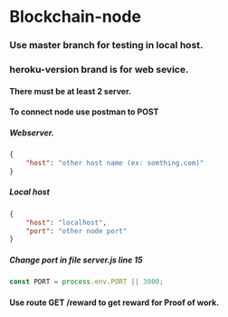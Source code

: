 # Blockchain-node

### Use master branch for testing in local host.

### heroku-version brand is for web sevice.

#### There must be at least 2 server.

#### To connect node use postman to POST
##### Webserver.

```json
{
	"host": "other host name (ex: somthing.com)"
}
```
##### Local host
```json
{
	"host": "localhost",
	"port": "other node port"
}
```
##### Change port in file server.js line 15
```javascript
const PORT = process.env.PORT || 3000;
```
#### Use route GET /reward to get reward for Proof of work.
